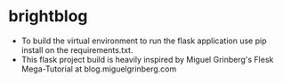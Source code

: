 ﻿# brightblog
 - To build the virtual environment to run the flask application use pip install on the requirements.txt.
 - This flask project build is heavily inspired by Miguel Grinberg's Flesk Mega-Tutorial at blog.miguelgrinberg.com
